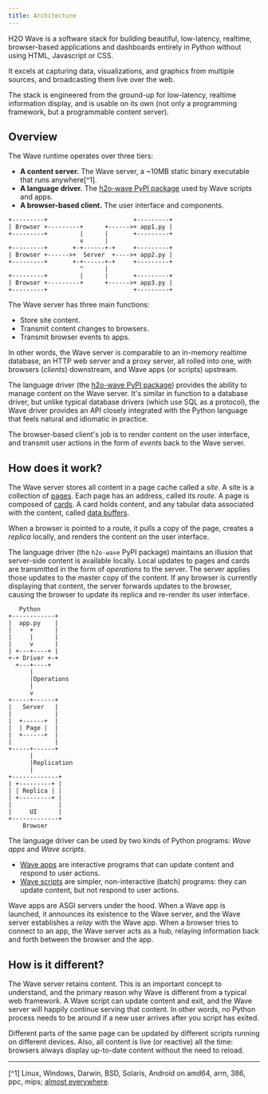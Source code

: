 ```yaml
---
title: Architecture
---
```


H2O Wave is a software stack for building beautiful, low-latency, realtime, browser-based applications and dashboards entirely in Python without using HTML, Javascript or CSS.

It excels at capturing data, visualizations, and graphics from multiple sources, and broadcasting them live over the web.

The stack is engineered from the ground-up for low-latency, realtime information display, and is usable on its own (not only a programming framework, but a programmable content server).

## Overview

The Wave runtime operates over three tiers:

- **A content server.** The Wave server, a ~10MB static binary executable that runs anywhere[^1].
- **A language driver.** The [h2o-wave PyPI package](https://pypi.org/project/h2o-wave/) used by Wave scripts and apps.
- **A browser-based client.** The user interface and components.

```
+---------+                        +---------+
| Browser +---------+      +------>+ app1.py |
+---------+         |      |       +---------+
                    v      |
+---------+       +-+------+-+     +---------+
| Browser +------>+  Server  +---->+ app2.py |
+---------+       +-+------+-+     +---------+
                    ^      |
+---------+         |      |       +---------+
| Browser +---------+      +------>+ app3.py |
+---------+                        +---------+
```

The Wave server has three main functions:

- Store site content.
- Transmit content changes to browsers.
- Transmit browser events to apps.

In other words, the Wave server is comparable to an in-memory realtime database, an HTTP web server and a proxy server, all rolled into one, with browsers (*clients*) downstream, and Wave apps (or scripts) upstream.

The language driver (the [h2o-wave PyPI package](https://pypi.org/project/h2o-wave/)) provides the ability to manage content on the Wave server. It's similar in function to a database driver, but unlike typical database drivers (which use SQL as a protocol), the Wave driver provides an API closely integrated with the Python language that feels natural and idiomatic in practice.

The browser-based client's job is to render content on the user interface, and transmit user actions in the form of *events* back to the Wave server.

## How does it work?

The Wave server stores all content in a page cache called a *site*. A site is a collection of [pages](pages.md). Each page has an address, called its *route*. A page is composed of [cards](/docs/showcase/overview). A card holds content, and any tabular data associated with the content, called [data buffers](buffers.md).

When a browser is pointed to a route, it pulls a copy of the page, creates a *replica* locally, and renders the content on the user interface.

The language driver (the `h2o-wave` PyPI package) maintains an illusion that server-side content is available locally. Local updates to pages and cards are transmitted in the form of *operations* to the server. The server applies those updates to the master copy of the content. If any browser is currently displaying that content, the server forwards updates to the browser, causing the browser to update its replica and re-render its user interface.

```
   Python
+------------+
|  app.py    |
|     +      |
|     |      |
|     v      |
| +---+----+ |
+-+ Driver +-+
  +---+----+
      |
      |Operations
      |
      v
+-----+------+
|   Server   |
|            |
|  +------+  |
|  | Page |  |
|  +------+  |
|            |
+-----+------+
      |
      |Replication
      |
+-------------+
| +---------+ |
| | Replica | |
| +---------+ |
|             |
|     UI      |
+-------------+
    Browser
```


The language driver can be used by two kinds of Python programs: *Wave apps* and *Wave scripts*. 
- [Wave apps](apps.md) are interactive programs that can update content and respond to user actions.
- [Wave scripts](scripts.md) are simpler, non-interactive (batch) programs: they can update content, but not respond to user actions. 

Wave apps are ASGI servers under the hood. When a Wave app is launched, it announces its existence to the Wave server, and the Wave server establishes a *relay* with the Wave app. When a browser tries to connect to an app, the Wave server acts as a hub, relaying information back and forth between the browser and the app. 

## How is it different?

The Wave server retains content. This is an important concept to understand, and the primary reason why Wave is different from a typical web framework. A Wave script can update content and exit, and the Wave server will happily continue serving that content. In other words, no Python process needs to be around if a new user arrives after you script has exited. 

Different parts of the same page can be updated by different scripts running on different devices. Also, all content is live (or reactive) all the time: browsers always display up-to-date content without the need to reload.

---

[^1] Linux, Windows, Darwin, BSD, Solaris, Android on amd64, arm, 386, ppc, mips; [almost everywhere](https://gist.github.com/asukakenji/f15ba7e588ac42795f421b48b8aede63).

